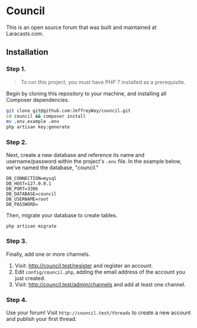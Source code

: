 # Council

This is an open source forum that was built and maintained at Laracasts.com.

## Installation

### Step 1.

> To run this project, you must have PHP 7 installed as a prerequisite.

Begin by cloning this repository to your machine, and installing all Composer dependencies.

```bash
git clone git@github.com:JeffreyWay/council.git
cd council && composer install
mv .env.example .env
php artisan key:generate
```

### Step 2.

Next, create a new database and reference its name and username/password within the project's `.env` file. In the example below, we've named the database, "council."

```
DB_CONNECTION=mysql
DB_HOST=127.0.0.1
DB_PORT=3306
DB_DATABASE=council
DB_USERNAME=root
DB_PASSWORD=
```

Then, migrate your database to create tables.

```
php artisan migrate
```

### Step 3.

Finally, add one or more channels.

1. Visit: http://council.test/register and register an account.
1. Edit `config/council.php`, adding the email address of the account you just created.
1. Visit: http://council.test/admin/channels and add at least one channel.  

### Step 4.

Use your forum! Visit `http://council.test/threads` to create a new account and publish your first thread.
